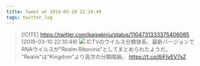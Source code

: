 ```yaml
---
title: Tweet at 2019-03-10 22:10:49
tags: twitter_log
---
```


> [!CITE] https://twitter.com/kaisekiriu/status/1104731333375406085 (2019-03-10 22:10:49)
> ![](https://twitter.com/kaisekiriu/status/1104731333375406085)
> ICTVのウイルス分類体系、最新バージョンでRNAウイルスが"Realm Riboviria"としてまとめられたようだ。
> "Realm"は"Kingdom"より高次の分類階級。
> https://t.co/6jFIvEV7sZ
